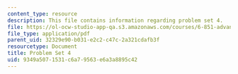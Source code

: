 ```yaml
---
content_type: resource
description: This file contains information regarding problem set 4.
file: https://ol-ocw-studio-app-qa.s3.amazonaws.com/courses/6-851-advanced-data-structures-spring-2012/9349a5071531c6a79563e6a3a8895c42_MIT6_851S12_ps4.pdf
file_type: application/pdf
parent_uid: 32329e90-b031-e2c2-c47c-2a321cdafb3f
resourcetype: Document
title: Problem Set 4
uid: 9349a507-1531-c6a7-9563-e6a3a8895c42
---
```

